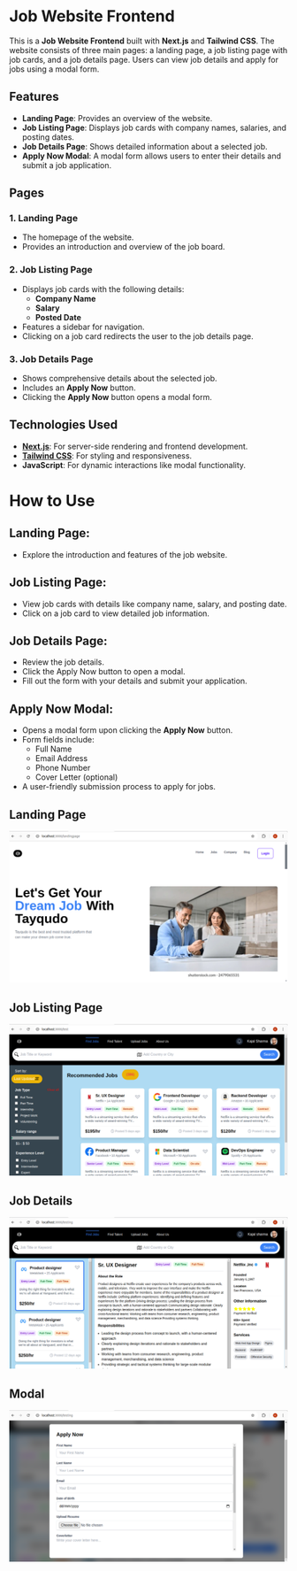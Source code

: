 # Job Website Frontend

This is a **Job Website Frontend** built with **Next.js** and **Tailwind CSS**. The website consists of three main pages: a landing page, a job listing page with job cards, and a job details page. Users can view job details and apply for jobs using a modal form.

## Features

- **Landing Page**: Provides an overview of the website.
- **Job Listing Page**: Displays job cards with company names, salaries, and posting dates.
- **Job Details Page**: Shows detailed information about a selected job.
- **Apply Now Modal**: A modal form allows users to enter their details and submit a job application.

## Pages

### 1. **Landing Page**

- The homepage of the website.
- Provides an introduction and overview of the job board.

### 2. **Job Listing Page**

- Displays job cards with the following details:
  - **Company Name**
  - **Salary**
  - **Posted Date**
- Features a sidebar for navigation.
- Clicking on a job card redirects the user to the job details page.

### 3. **Job Details Page**

- Shows comprehensive details about the selected job.
- Includes an **Apply Now** button.
- Clicking the **Apply Now** button opens a modal form.

## Technologies Used

- **[Next.js](https://nextjs.org/)**: For server-side rendering and frontend development.
- **[Tailwind CSS](https://tailwindcss.com/)**: For styling and responsiveness.
- **JavaScript**: For dynamic interactions like modal functionality.

# How to Use

## Landing Page:

- Explore the introduction and features of the job website.

## Job Listing Page:

- View job cards with details like company name, salary, and posting date.
- Click on a job card to view detailed job information.

## Job Details Page:

- Review the job details.
- Click the Apply Now button to open a modal.
- Fill out the form with your details and submit your application.

## Apply Now Modal:

- Opens a modal form upon clicking the **Apply Now** button.
- Form fields include:
  - Full Name
  - Email Address
  - Phone Number
  - Cover Letter (optional)
- A user-friendly submission process to apply for jobs.

## Landing Page

![Logo](images/landing-page.png)

<!-- ![Logo](images/landing_page.png) -->

## Job Listing Page

![Feature Screenshot](images/jobs.png)

## Job Details

![Feature Screenshot](images/job-details.png)

## Modal

![Installation Steps](images/job-modal.png)
